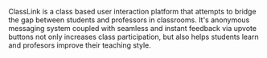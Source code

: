 ClassLink is a class based user interaction platform that attempts to bridge the gap between students and professors in classrooms. It's anonymous messaging system coupled with seamless and instant feedback via upvote buttons not only increases class participation, but also helps students learn and profesors improve their teaching style.
